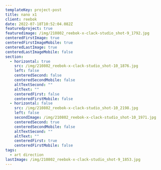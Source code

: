 ```yaml
---
templateKey: project-post
title: nano x1
client: reebok
date: 2022-07-18T10:52:04.082Z
featuredproject: true
featuredimage: /img/210802_reebok-x-clack-studio_shot-9_1792.jpg
centeredFirstImage: true
centeredFirstImageMobile: true
centeredLastImage: true
centeredLastImageMobile: false
section:
  - horizontal: true
    src: /img/210802_reebok-x-clack-studio_shot-10_1876.jpg
    left: false
    centeredSecond: false
    centeredSecondMobile: false
    altTextSecond: ""
    altText: ""
    centeredFirst: false
    centeredFirstMobile: false
  - horizontal: false
    src: /img/210802_reebok-x-clack-studio_shot-10_2198.jpg
    left: false
    secondImage: /img/210802_reebok-x-clack-studio_shot-10_1971.jpg
    centeredSecond: true
    centeredSecondMobile: false
    altTextSecond: ""
    altText: ""
    centeredFirst: true
    centeredFirstMobile: false
tags:
  - art direction
lastImage: /img/210802_reebok-x-clack-studio_shot-9_1853.jpg
---
```

